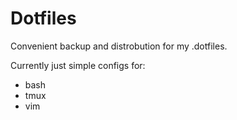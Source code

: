 # Dotfiles

Convenient backup and distrobution for my .dotfiles.

Currently just simple configs for:

* bash
* tmux
* vim
